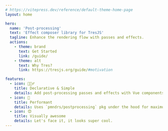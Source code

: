 ```yaml
---
# https://vitepress.dev/reference/default-theme-home-page
layout: home

hero:
  name: 'Post-processing'
  text: 'Effect composer library for TresJS'
  tagline: Enhance the rendering flow with passes and effects.
  actions:
    - theme: brand
      text: Get Started
      link: /guide/
    - theme: alt
      text: Why Tres?
      link: https://tresjs.org/guide/#motivation

features:
  - icon: 🧙🏼‍♂️
    title: Declarative & Simple
    details: Add post-processing passes and effects with Vue components.
  - icon: 🚀
    title: Performant
    details: Uses `pmndrs/postprocessing` pkg under the hood for maximum performance.
  - icon: 😍
    title: Visually awesome
    details: Let's face it, it looks super cool.
---
```

